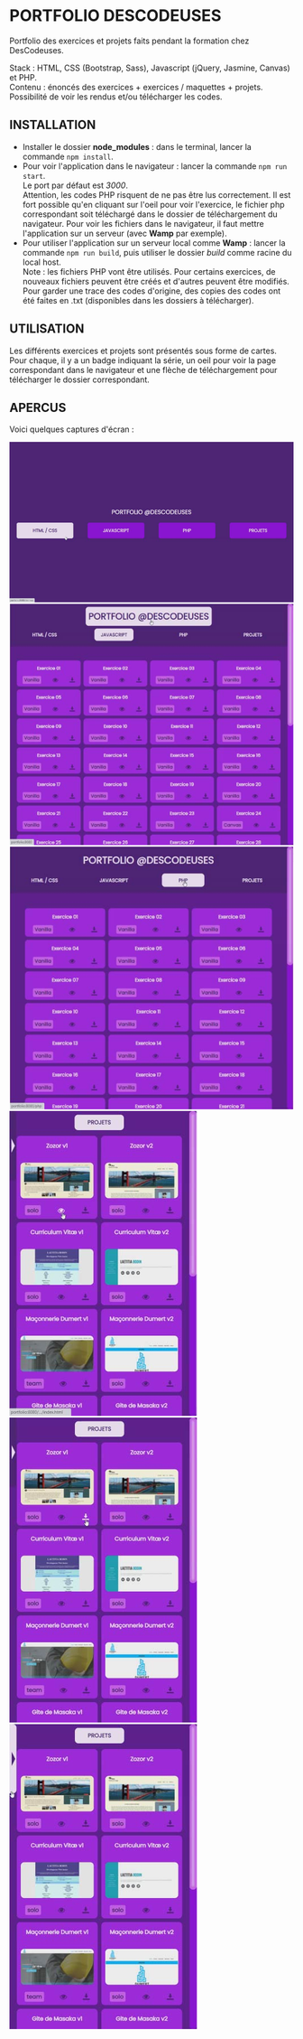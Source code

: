# PORTFOLIO DESCODEUSES #  

Portfolio des exercices et projets faits pendant la formation chez DesCodeuses.  

Stack : HTML, CSS (Bootstrap, Sass), Javascript (jQuery, Jasmine, Canvas) et PHP.  
Contenu : énoncés des exercices + exercices / maquettes + projets.  
Possibilité de voir les rendus et/ou télécharger les codes.  

## INSTALLATION ##  

-   Installer le dossier **node_modules** : dans le terminal, lancer la commande <code>npm install</code>.  
-   Pour voir l'application dans le navigateur : lancer la commande <code>npm run start</code>.  
    Le port par défaut est *3000*.  
    Attention, les codes PHP risquent de ne pas être lus correctement. Il est fort possible qu'en cliquant sur l'oeil pour voir l'exercice, le fichier php correspondant soit téléchargé dans le dossier de téléchargement du navigateur. Pour voir les fichiers dans le navigateur, il faut mettre l'application sur un serveur (avec **Wamp** par exemple).
-   Pour utiliser l'application sur un serveur local comme **Wamp** : lancer la commande <code>npm run build</code>, puis utiliser le dossier *build* comme racine du local host.  
    Note : les fichiers PHP vont être utilisés. Pour certains exercices, de nouveaux fichiers peuvent être créés et d'autres peuvent être modifiés. Pour garder une trace des codes d'origine, des copies des codes ont été faites en .txt (disponibles dans les dossiers à télécharger).  

## UTILISATION ##  

Les différents exercices et projets sont présentés sous forme de cartes.  
Pour chaque, il y a un badge indiquant la série, un oeil pour voir la page correspondant dans le navigateur et une flèche de téléchargement pour télécharger le dossier correspondant.  

## APERCUS ##  

Voici quelques captures d'écran :  

![Screenshot_1](ReadMe/screen_1.jpg)  
![Screenshot_2](ReadMe/screen_2.jpg)  
![Screenshot_3](ReadMe/screen_3.jpg)  
![Screenshot_4](ReadMe/screen_4.jpg)  
![Screenshot_5](ReadMe/screen_5.jpg)  
![Screenshot_6](ReadMe/screen_6.jpg)  